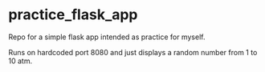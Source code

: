 # practice_flask_app
Repo for a simple flask app intended as practice for myself.

Runs on hardcoded port 8080 and just displays a random number from 1 to 10 atm.
